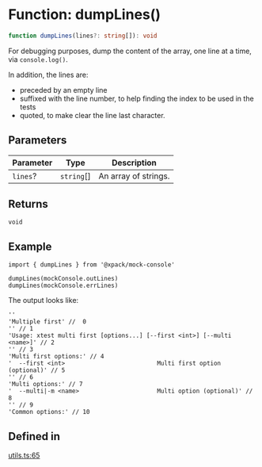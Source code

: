 # Function: dumpLines()

```ts
function dumpLines(lines?: string[]): void
```

For debugging purposes, dump the content of the array,
one line at a time, via `console.log()`.

In addition, the lines are:
- preceded by an empty line
- suffixed with the line number, to help finding the index
to be used in the tests
- quoted, to make clear the line last character.

## Parameters

| Parameter | Type | Description |
| ------ | ------ | ------ |
| `lines`? | `string`[] | An array of strings. |

## Returns

`void`

## Example

```
import { dumpLines } from '@xpack/mock-console'

dumpLines(mockConsole.outLines)
dumpLines(mockConsole.errLines)
```

The output looks like:

```
''
'Multiple first' //  0
'' // 1
'Usage: xtest multi first [options...] [--first <int>] [--multi <name>]' // 2
'' // 3
'Multi first options:' // 4
'  --first <int>                          Multi first option (optional)' // 5
'' // 6
'Multi options:' // 7
'  --multi|-m <name>                      Multi option (optional)' // 8
'' // 9
'Common options:' // 10
```

## Defined in

[utils.ts:65](https://github.com/xpack/mock-console-ts/blob/07545016a876fb1bb44a9b3e656a789d447ebb5e/src/lib/utils.ts#L65)
